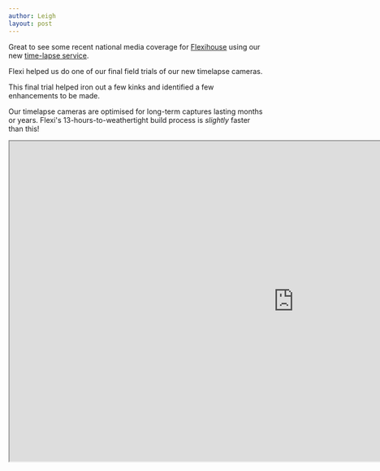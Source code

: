 ```yaml
---
author: Leigh
layout: post
---
```


Great to see some recent national media coverage for [Flexihouse][flexihouse] using our new [time-lapse service][timelapse]. 

Flexi helped us do one of our final field trials of our new timelapse cameras. 

This final trial helped iron out a few kinks and identified a few enhancements to be made.

Our timelapse cameras are optimised for long-term captures lasting months or years. Flexi's 13-hours-to-weathertight build process is *slightly* faster than this!

<div class="row">
<iframe src="https://players.brightcove.net/4915776650001/S166uxZj_default/index.html?videoId=6309749591112"
    allowfullscreen=""
    allow="encrypted-media"
    width="1120" height="630">
</iframe>
</div>

[flexihouse]: https://flexihouse.co.nz/
[timelapse]: /timelapse
